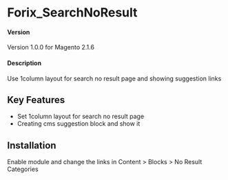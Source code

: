 # Forix_SearchNoResult
#### Version
Version 1.0.0 for Magento 2.1.6

#### Description
Use 1column layout for search no result page and showing suggestion links

## Key Features

* Set 1column layout for search no result page
* Creating cms suggestion block and show it

## Installation

Enable module and change the links in Content > Blocks > No Result Categories


